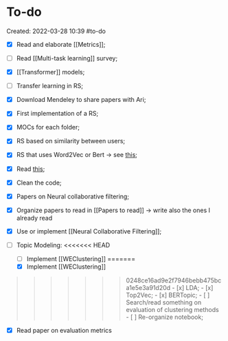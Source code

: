 # To-do
Created: 2022-03-28 10:39
#to-do

- [x] Read and elaborate [[Metrics]]; 
- [ ] Read [[Multi-task learning]] survey;
- [x] [[Transformer]] models;
- [ ] Transfer learning in RS;
- [x] Download Mendeley to share papers with Ari;
- [x] First implementation of a RS;
- [x] MOCs for each folder;

- [x] RS based on similarity between users;
- [x] RS that uses Word2Vec or Bert -> see [this](https://www.kdnuggets.com/2020/08/content-based-recommendation-system-word-embeddings.html);
- [x] Read [this](https://ieeexplore.ieee.org/stamp/stamp.jsp?arnumber=9354169);
- [x] Clean the code;
- [x] Papers on Neural collaborative filtering;
- [x] Organize papers to read in [[Papers to read]] -> write also the ones I already read
- [x] Use or implement [[Neural Collaborative Filtering]];
- [ ] Topic Modeling:
<<<<<<< HEAD
	- [ ] Implement [[WEClustering]]
=======
	- [x] Implement [[WEClustering]]
>>>>>>> 0248ce16ad9e2f7946bebb475bca1e5e3a91d20d
	- [x] LDA;
	- [x] Top2Vec;
	- [x] BERTopic;
	- [ ] Search/read something on evaluation of clustering methods 
	- [ ] Re-organize notebook;
- [x] Read paper on evaluation metrics

